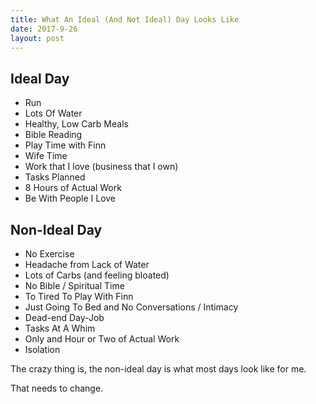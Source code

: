 ```yaml
---
title: What An Ideal (And Not Ideal) Day Looks Like
date: 2017-9-26
layout: post
---
```


## Ideal Day

- Run
- Lots Of Water
- Healthy, Low Carb Meals
- Bible Reading
- Play Time with Finn
- Wife Time
- Work that I love (business that I own)
- Tasks Planned
- 8 Hours of Actual Work
- Be With People I Love

## Non-Ideal Day
- No Exercise
- Headache from Lack of Water
- Lots of Carbs (and feeling bloated)
- No Bible / Spiritual Time
- To Tired To Play With Finn
- Just Going To Bed and No Conversations / Intimacy
- Dead-end Day-Job
- Tasks At A Whim
- Only and Hour or Two of Actual Work
- Isolation

The crazy thing is, the non-ideal day is what most days look like for me.

That needs to change.
